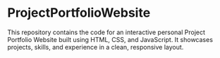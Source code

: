 # ProjectPortfolioWebsite
This repository contains the code for an interactive personal Project Portfolio Website built using HTML, CSS, and JavaScript. It showcases projects, skills, and experience in a clean, responsive layout.
